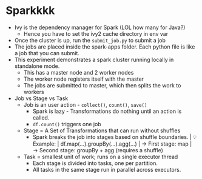 # Sparkkkk
* Ivy is the dependency manager for Spark (LOL how many for Java?)
  * Hence you have to set the ivy2 cache directory in env var
* Once the cluster is up, run the `submit_job.py` to submit a job
* The jobs are placed inside the spark-apps folder. Each python file is like a job that you can submit.
* This experiment demonstrates a spark cluster running locally in standalone mode.
  * This has a master node and 2 worker nodes
  * The worker node registers itself with the master
  * The jobs are submitted to master, which then splits the work to workers
* Job vs Stage vs Task
  * Job is an user action -  `collect()`, `count()`, `save()`
    * Spark is lazy - Transformations do nothing until an action is called.
    * `df.count()` triggers one job
  * Stage = A Set of Transformations that can run without shuffles
    * Spark breaks the job into stages based on shuffle boundaries.
    | 💡 Example:
    | df.map(...).groupBy(...).agg(...)
    | → First stage: map
    | → Second stage: groupBy + agg (requires a shuffle)
  * Task = smallest unit of work; runs on a single executor thread
    * Each stage is divided into tasks, one per partition.
    * All tasks in the same stage run in parallel across executors.
